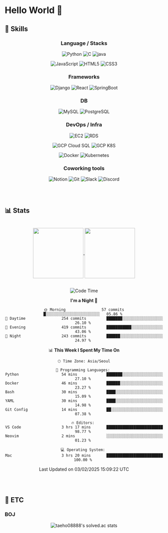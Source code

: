 # Hello World 👋

## 🔧 Skills

<div align="center">

### Language / Stacks

![Python](https://img.shields.io/badge/Python-3776AB?style=for-the-badge&logo=Python&logoColor=white)
![C](https://img.shields.io/badge/C-A8B9CC?style=for-the-badge&logo=C&logoColor=white)
![java](https://img.shields.io/badge/java-E86914?style=for-the-badge&logo=Java&logoColor=white)
</br>

![JavaScript](https://img.shields.io/badge/JavaScript-F7DF1E?style=for-the-badge&logo=JavaScript&logoColor=white)
![HTML5](https://img.shields.io/badge/HTML5-E34F26?style=for-the-badge&logo=HTML5&logoColor=white)
![CSS3](https://img.shields.io/badge/CSS3-1572B6?style=for-the-badge&logo=CSS3&logoColor=white)

### Frameworks

![Django](https://img.shields.io/badge/Django-092E20?style=for-the-badge&logo=Django&logoColor=white)
![React](https://img.shields.io/badge/React-61DAFB?style=for-the-badge&logo=React&logoColor=black)
![SpringBoot](https://img.shields.io/badge/SpringBoot-6DB33F?style=for-the-badge&logo=SpringBoot&logoColor=white)

### DB

![MySQL](https://img.shields.io/badge/MySQL-4479A1?style=for-the-badge&logo=MySQL&logoColor=white)
![PostgreSQL](https://img.shields.io/badge/PostgreSQL-4169E1?style=for-the-badge&logo=PostgreSQL&logoColor=white)

### DevOps / Infra

![EC2](https://img.shields.io/badge/AWS_EC2-FF9900?style=for-the-badge&logo=AmazonEC2&logoColor=white)
![RDS](https://img.shields.io/badge/AWS_RDS-527FFF?style=for-the-badge&logo=AmazonRDS&logoColor=white)
</br>

![GCP Cloud SQL](https://img.shields.io/badge/Cloud_SQL-4285F4?style=for-the-badge&logo=googlecloud&logoColor=white)
![GCP K8S](https://img.shields.io/badge/Google_Kubernetes_Engine-4285F4?style=for-the-badge&logo=googlecloud&logoColor=white)
</br>

![Docker](https://img.shields.io/badge/Docker-2496ED?style=for-the-badge&logo=Docker&logoColor=white)
![Kubernetes](https://img.shields.io/badge/Kubernetes-326CE5?style=for-the-badge&logo=Kubernetes&logoColor=white)

### Coworking tools

![Notion](https://img.shields.io/badge/Notion-000000?style=for-the-badge&logo=Notion&logoColor=white)
![Git](https://img.shields.io/badge/Git-F05032?style=for-the-badge&logo=Git&logoColor=white)
![Slack](https://img.shields.io/badge/Slack-4A154B?style=for-the-badge&logo=Slack&logoColor=white)
![Discord](https://img.shields.io/badge/Discord-5865F2?style=for-the-badge&logo=Discord&logoColor=white)

</div>
</br></br>

## 📊 Stats

<div align="center">

</br>
<a href="https://github.com/taeho0888">
<img align="center" height=160 src="https://github-readme-stats.vercel.app/api?username=taeho0888&show_icons=true&bg_color=00000000" />
</a>
<a href="https://github.com/taeho0888">
<img align="center" height=160 src="https://github-readme-stats.vercel.app/api/top-langs/?username=taeho0888&langs_count=6&hide=C&layout=compact" />
</a>
</br></br>

<!--START_SECTION:waka-->
![Code Time](http://img.shields.io/badge/Code%20Time-556%20hrs%209%20mins-blue)

**I'm a Night 🦉** 

```text
🌞 Morning                57 commits          █░░░░░░░░░░░░░░░░░░░░░░░░   05.86 % 
🌆 Daytime                254 commits         ███████░░░░░░░░░░░░░░░░░░   26.10 % 
🌃 Evening                419 commits         ███████████░░░░░░░░░░░░░░   43.06 % 
🌙 Night                  243 commits         ██████░░░░░░░░░░░░░░░░░░░   24.97 % 
```


📊 **This Week I Spent My Time On** 

```text
🕑︎ Time Zone: Asia/Seoul

💬 Programming Languages: 
Python                   54 mins             ███████░░░░░░░░░░░░░░░░░░   27.10 % 
Docker                   46 mins             ██████░░░░░░░░░░░░░░░░░░░   23.27 % 
Bash                     30 mins             ████░░░░░░░░░░░░░░░░░░░░░   15.09 % 
YAML                     30 mins             ████░░░░░░░░░░░░░░░░░░░░░   14.98 % 
Git Config               14 mins             ██░░░░░░░░░░░░░░░░░░░░░░░   07.38 % 

🔥 Editors: 
VS Code                  3 hrs 17 mins       █████████████████████████   98.77 % 
Neovim                   2 mins              ░░░░░░░░░░░░░░░░░░░░░░░░░   01.23 % 

💻 Operating System: 
Mac                      3 hrs 20 mins       █████████████████████████   100.00 % 
```


 Last Updated on 03/02/2025 15:09:22 UTC
<!--END_SECTION:waka-->
</div>
</br></br>

## 🎸 ETC

### BOJ

<div align="center">

![taeho08888's solved.ac stats](https://github-readme-solvedac.hyp3rflow.vercel.app/api/?handle=taeho0888)

</div>

